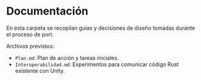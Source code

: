 # Documentación

En esta carpeta se recopilan guías y decisiones de diseño tomadas durante el proceso de port.

Archivos previstos:
- `Plan.md`: Plan de acción y tareas iniciales.
- `Interoperabilidad.md`: Experimentos para comunicar código Rust existente con Unity.
